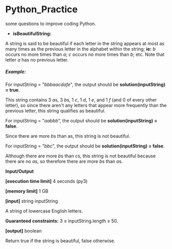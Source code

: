 # Python_Practice
some questions to improve coding Python.

- **isBeautifulString:**
  
A string is said to be beautiful if each letter in the string appears at most as many times as the previous letter in the alphabet within the string; **ie:** *b* occurs no more times than *a*; *c* occurs no more times than *b*; etc. Note that letter *a* has no previous letter.

##### Example:
For inputString = "*bbbaacdafe*", the output should be **solution(inputString) = true**.

This string contains 3 *a*s, 3 *b*s, 1 *c*, 1 *d*, 1 *e*, and 1 *f* (and 0 of every other letter), so since there aren't any letters that appear more frequently than the previous letter, this string qualifies as beautiful.

For inputString = "*aabbb*", the output should be **solution(inputString) = false**.

Since there are more *b*s than as, this string is not beautiful.

For inputString = "*bbc*", the output should be **solution(inputString) = false**.

Although there are more *b*s than *c*s, this string is not beautiful because there are no *a*s, so therefore there are more *b*s than *a*s.

**Input/Output**

**[execution time limit]** 4 seconds (py3)

**[memory limit]** 1 GB

**[input]** string inputString

A string of lowercase English letters.

**Guaranteed constraints:**
3 ≤ inputString.length ≤ 50.

**[output]** boolean

Return true if the string is beautiful, false otherwise.
